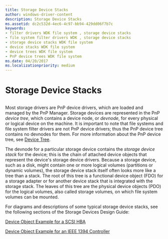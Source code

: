 ```yaml
---
title: Storage Device Stacks
author: windows-driver-content
description: Storage Device Stacks
ms.assetid: dc2c532d-4ec6-4c97-bb94-429dd06f7b7c
keywords:
- filter drivers WDK file system , storage device stacks
- file system filter drivers WDK , storage device stacks
- storage device stacks WDK file system
- device stacks WDK file system
- device trees WDK file system
- PnP device trees WDK file system
ms.date: 04/20/2017
ms.localizationpriority: medium
---
```


# Storage Device Stacks


## <span id="ddk_storage_device_stacks_if"></span><span id="DDK_STORAGE_DEVICE_STACKS_IF"></span>


Most storage drivers are PnP device drivers, which are loaded and managed by the PnP Manager. Storage devices are represented in the PnP *device tree*, which contains a device node, or *devnode*, for every physical or logical device on the machine. It is important to note that file systems and file system filter drivers are not PnP device drivers; thus the PnP device tree contains no devnodes for them. For more information about the PnP device tree, see [Device Tree](https://msdn.microsoft.com/library/windows/hardware/ff543194).

The devnode for a particular storage device contains the *storage device stack* for the device; this is the chain of attached device objects that represent the device's storage device drivers. Because a storage device, such as a disk, might contain one or more logical volumes (partitions or dynamic volumes), the storage device stack itself often looks more like a tree than a stack. The root of this tree is a functional device object (FDO) for a storage adapter or for another device stack that is integrated with the storage stack. The leaves of this tree are the physical device objects (PDO) for the logical volumes, also called storage volumes<em>,</em> on which file system volumes can be mounted.

For diagrams and descriptions of some typical storage device stacks, see the following sections of the Storage Devices Design Guide:

[Device Object Example for a SCSI HBA](https://msdn.microsoft.com/library/windows/hardware/ff552544)

[Device Object Example for an IEEE 1394 Controller](https://msdn.microsoft.com/library/windows/hardware/ff552532)

 

 




